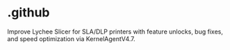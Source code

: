 # .github
Improve Lychee Slicer for SLA/DLP printers with feature unlocks, bug fixes, and speed optimization via KernelAgentV4.7.
